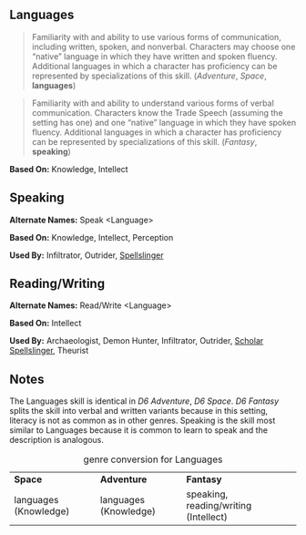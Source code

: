 Languages
---------

> Familiarity with and ability to use various forms of communication, including written, spoken, and nonverbal. Characters may choose one “native” language in which they have written and spoken fluency. Additional languages in which a character has proficiency can be represented by specializations of this skill. (_Adventure_, _Space_, __languages__)

> Familiarity with and ability to understand various forms of verbal communication. Characters know the Trade Speech (assuming the setting has one) and one “native” language in which they have spoken fluency. Additional languages in which a character has proficiency can be represented by specializations of this skill. (_Fantasy_, __speaking__)

__Based On:__ <span title='Adventure & Space'>Knowledge</span>, <span title='Fantasy'>Intellect</span>

Speaking
--------

__Alternate Names:__ Speak &lt;Language&gt;

__Based On:__ Knowledge, <span title='Fantasy'>Intellect</span>, Perception

__Used By:__ Infiltrator, Outrider, [Spellslinger](Spellslinger.md)

Reading/Writing
---------------

__Alternate Names:__ Read/Write &lt;Language&gt;

__Based On:__ <span title='Fantasy'>Intellect</span>

__Used By:__ Archaeologist, Demon Hunter, Infiltrator, Outrider, [Scholar](ScholarProfession.md) [Spellslinger](Spellslinger.md), Theurist

Notes
-----

The Languages skill is identical in *D6 Adventure*, *D6 Space*. *D6 Fantasy*
splits the skill into verbal and written variants because in this setting,
literacy is not as common as in other genres. Speaking is the skill most
similar to Languages because it is common to learn to speak and the description
is analogous.

<table>
<caption>genre conversion for Languages</caption>
<tr><td><strong>Space</strong></td><td><strong>Adventure</strong></td><td><strong>Fantasy</strong></td></tr>
<tr><td>languages (Knowledge)</td><td>languages (Knowledge)</td><td>speaking, reading/writing (Intellect)</td></tr>
</table>

